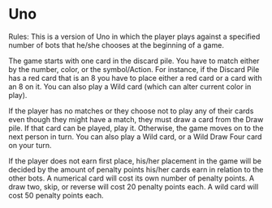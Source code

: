 # Uno
Rules: 
This is a version of Uno in which the player plays against a specified number of bots that he/she chooses at the beginning of a game. 

The game starts with one card in the discard pile. You have to match either by the number, color, or the symbol/Action. For instance, if the Discard Pile has a red card that is an 8 you have to place either a red card or a card with an 8 on it. You can also play a Wild card (which can alter current color in play).

If the player has no matches or they choose not to play any of their cards even though they might have a match, they must draw a card from the Draw pile. If that card can be played, play it. Otherwise, the game moves on to the next person in turn. You can also play a Wild card, or a Wild Draw Four card on your turn.

If the player does not earn first place, his/her placement in the game will be decided by the amount of penalty points his/her cards earn in relation to the other bots. A numerical card will cost its own number of penalty points. A draw two, skip, or reverse will cost 20 penalty points each. A wild card will cost 50 penalty points each. 
